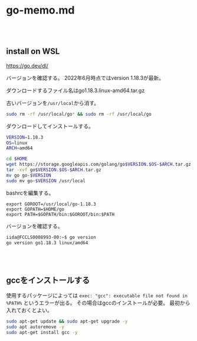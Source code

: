 # go-memo.md

<br><br>

## install on WSL

https://go.dev/dl/

バージョンを確認する。
2022年6月時点ではversion 1.18.3が最新。

ダウンロードするファイル名はgo1.18.3.linux-amd64.tar.gz

古いバージョンを`/usr/local`から消す。

```bash
sudo rm -rf /usr/local/go* && sudo rm -rf /usr/local/go
```

ダウンロードしてインストールする。

```bash
VERSION=1.18.3
OS=linux
ARCH=amd64

cd $HOME
wget https://storage.googleapis.com/golang/go$VERSION.$OS-$ARCH.tar.gz
tar -xvf go$VERSION.$OS-$ARCH.tar.gz
mv go go-$VERSION
sudo mv go-$VERSION /usr/local
```

bashrcを編集する。

```
export GOROOT=/usr/local/go-1.18.3
export GOPATH=$HOME/go
export PATH=$GOPATH/bin:$GOROOT/bin:$PATH
```

バージョンを確認する。

```bash
iida@FCCLS0008993-00:~$ go version
go version go1.18.3 linux/amd64
```

<br><br>

## gccをインストールする

使用するパッケージによっては `exec: "gcc": executable file not found in %PATH%` というエラーが出る。
その場合はgccのインストールが必要。
最初から入れておくとよい。

```bash
sudo apt-get update && sudo apt-get upgrade -y
sudo apt autoremove -y
sudo apt-get install gcc -y
```
